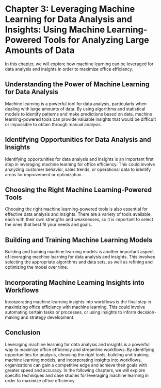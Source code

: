 Chapter 3: Leveraging Machine Learning for Data Analysis and Insights: Using Machine Learning-Powered Tools for Analyzing Large Amounts of Data
===============================================================================================================================================

In this chapter, we will explore how machine learning can be leveraged for data analysis and insights in order to maximize office efficiency.

Understanding the Power of Machine Learning for Data Analysis
-------------------------------------------------------------

Machine learning is a powerful tool for data analysis, particularly when dealing with large amounts of data. By using algorithms and statistical models to identify patterns and make predictions based on data, machine learning-powered tools can provide valuable insights that would be difficult or impossible to obtain through manual analysis.

Identifying Opportunities for Data Analysis and Insights
--------------------------------------------------------

Identifying opportunities for data analysis and insights is an important first step in leveraging machine learning for office efficiency. This could involve analyzing customer behavior, sales trends, or operational data to identify areas for improvement or optimization.

Choosing the Right Machine Learning-Powered Tools
-------------------------------------------------

Choosing the right machine learning-powered tools is also essential for effective data analysis and insights. There are a variety of tools available, each with their own strengths and weaknesses, so it is important to select the ones that best fit your needs and goals.

Building and Training Machine Learning Models
---------------------------------------------

Building and training machine learning models is another important aspect of leveraging machine learning for data analysis and insights. This involves selecting the appropriate algorithms and data sets, as well as refining and optimizing the model over time.

Incorporating Machine Learning Insights into Workflows
------------------------------------------------------

Incorporating machine learning insights into workflows is the final step in maximizing office efficiency with machine learning. This could involve automating certain tasks or processes, or using insights to inform decision-making and strategy development.

Conclusion
----------

Leveraging machine learning for data analysis and insights is a powerful way to maximize office efficiency and streamline workflows. By identifying opportunities for analysis, choosing the right tools, building and training machine learning models, and incorporating insights into workflows, organizations can gain a competitive edge and achieve their goals with greater speed and accuracy. In the following chapters, we will explore specific techniques and case studies for leveraging machine learning in order to maximize office efficiency.
